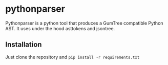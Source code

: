 # pythonparser

Pythonparser is a python tool that produces a GumTree compatible Python AST. It uses under the hood asttokens and jsontree.

## Installation

Just clone the repository and `pip install -r requirements.txt`
